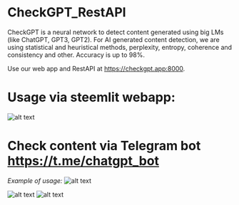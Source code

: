 # CheckGPT_RestAPI
CheckGPT is a neural network to detect content generated using big LMs (like ChatGPT, GPT3, GPT2). 
For AI generated content detection, we are using statistical and heuristical methods, perplexity, entropy, coherence and consistency and other. 
Accuracy is up to 98%. 

Use our web app and RestAPI at https://checkgpt.app:8000.


# Usage via steemlit webapp:
![alt text](https://img3.teletype.in/files/e6/b4/e6b48b09-6c0a-408e-b65f-ffbfc86718cc.png![img_1.png](img_1.png))

# Check content via Telegram bot https://t.me/chatgpt_bot

_Example of usage:_
![alt text](https://img3.teletype.in/files/e6/b4/e6b48b09-6c0a-408e-b65f-ffbfc86718cc.png)

![alt text](https://img1.teletype.in/files/80/49/8049d6bf-29e5-4c93-b1c6-545e389ec8b6.png)
![alt text](https://img4.teletype.in/files/b6/e2/b6e2a43e-2f86-4a3a-9a96-082e81e9a6ed.png)

